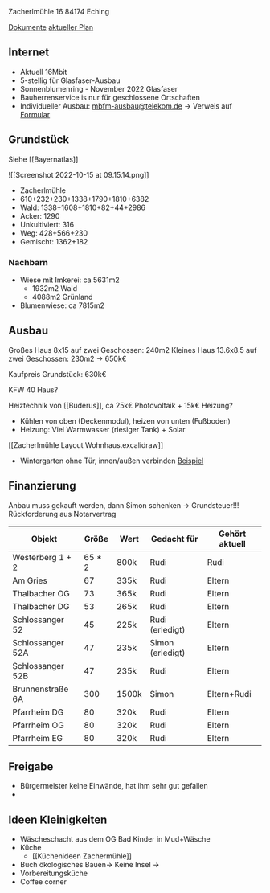 Zacherlmühle 16
84174 Eching

[Dokumente](https://drive.google.com/drive/folders/15aoW2O1ScdOk10A4k2UYI34iXdmi9apY)
[aktueller Plan](https://drive.google.com/file/d/1vOzhOfgO_emkbE0KbI07kUZtxyB0Tina/view?usp=drivesdk)

## Internet

* Aktuell 16Mbit
* 5-stellig für Glasfaser-Ausbau
* Sonnenblumenring - November 2022 Glasfaser
* Bauherrenservice is nur für geschlossene Ortschaften
* Individueller Ausbau: mbfm-ausbau@telekom.de -> Verweis auf [Formular](https://www.telekom.de/netz/glasfaser/mehr-breitband-fuer-mich)


## Grundstück
Siehe [[Bayernatlas]]

![[Screenshot 2022-10-15 at 09.15.14.png]]
- Zacherlmühle
- 610+232+230+1338+1790+1810+6382
- Wald: 1338+1608+1810+82+44+2986
- Acker: 1290
- Unkultiviert: 316
- Weg: 428+566+230
- Gemischt: 1362+182


### Nachbarn
- Wiese mit Imkerei: ca 5631m2
	- 1932m2 Wald
	- 4088m2 Grünland
- Blumenwiese: ca 7815m2


## Ausbau
Großes Haus 8x15 auf zwei Geschossen: 240m2
Kleines Haus 13.6x8.5 auf zwei Geschossen: 230m2
-> 650k€

Kaufpreis Grundstück: 630k€

KFW 40 Haus?

Heiztechnik von [[Buderus]], ca 25k€ Photovoltaik + 15k€ Heizung?

- Kühlen von oben (Deckenmodul), heizen von unten (Fußboden)
- Heizung: Viel Warmwasser (riesiger Tank) + Solar

[[Zacherlmühle Layout Wohnhaus.excalidraw]]

- Wintergarten ohne Tür, innen/außen verbinden [Beispiel](https://www.ideencenter-dortmund.de/terrassenueberdachung/markenhersteller-solarlux/wintergarten.html)

## Finanzierung
Anbau muss gekauft werden, dann Simon schenken -> Grundsteuer!!! Rückforderung aus Notarvertrag

| Objekt           | Größe  | Wert  | Gedacht für      | Gehört aktuell |
| ---------------- | ------ | ----- | ---------------- | -------------- |
| Westerberg 1 + 2 | 65 * 2 | 800k  | Rudi             | Rudi           |
| Am Gries         | 67     | 335k  | Rudi             | Eltern         |
| Thalbacher OG    | 73     | 365k  | Rudi             | Eltern         |
| Thalbacher DG    | 53     | 265k  | Rudi             | Eltern         |
| Schlossanger 52  | 45     | 225k  | Rudi (erledigt)  | Eltern         |
| Schlossanger 52A | 47     | 235k  | Simon (erledigt) | Eltern         |
| Schlossanger 52B | 47     | 235k  | Rudi             | Eltern         |
| Brunnenstraße 6A | 300    | 1500k | Simon            | Eltern+Rudi    |
| Pfarrheim DG     | 80     | 320k  | Rudi             | Eltern         |
| Pfarrheim OG     | 80     | 320k  | Rudi             | Eltern         |
| Pfarrheim EG     | 80     | 320k  | Rudi             | Eltern         |


## Freigabe
- Bürgermeister keine Einwände, hat ihm sehr gut gefallen
- 

## Ideen Kleinigkeiten
- Wäscheschacht aus dem OG Bad Kinder in Mud+Wäsche
- Küche
	- [[Küchenideen Zachermühle]]
- Buch ökologisches Bauen-> Keine Insel -> 
- Vorbereitungsküche
- Coffee corner